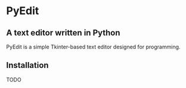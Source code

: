 # PyEdit
## A text editor written in Python

PyEdit is a simple Tkinter-based text editor designed for programming.

## Installation
TODO
